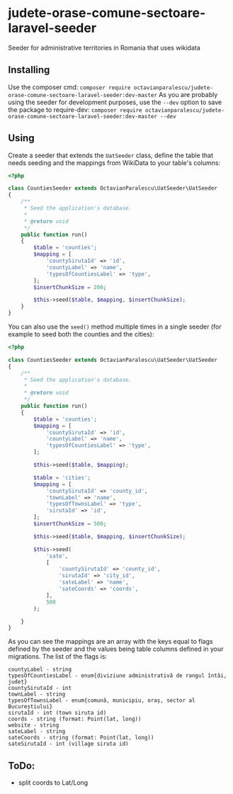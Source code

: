 # judete-orase-comune-sectoare-laravel-seeder
Seeder for administrative territories in Romania that uses wikidata

## Installing

Use the composer cmd:
``
composer require octavianparalescu/judete-orase-comune-sectoare-laravel-seeder:dev-master
``
As you are probably using the seeder for development purposes, use the `--dev` option to save the package to require-dev:
``
composer require octavianparalescu/judete-orase-comune-sectoare-laravel-seeder:dev-master --dev
``
## Using

Create a seeder that extends the `UatSeeder` class, define the table that needs seeding and the mappings from WikiData to your table's columns:

```php
<?php

class CountiesSeeder extends OctavianParalescu\UatSeeder\UatSeeder
{
    /**
     * Seed the application's database.
     *
     * @return void
     */
    public function run()
    {
        $table = 'counties';
        $mapping = [
            'countySirutaId' => 'id',
            'countyLabel' => 'name',
            'typesOfCountiesLabel' => 'type',
        ];
        $insertChunkSize = 200;

        $this->seed($table, $mapping, $insertChunkSize);
    }
}
```

You can also use the `seed()` method multiple times in a single seeder (for example to seed both the counties and the cities):
```php
<?php

class CountiesSeeder extends OctavianParalescu\UatSeeder\UatSeeder
{
    /**
     * Seed the application's database.
     *
     * @return void
     */
    public function run()
    {
        $table = 'counties';
        $mapping = [
            'countySirutaId' => 'id',
            'countyLabel' => 'name',
            'typesOfCountiesLabel' => 'type',
        ];

        $this->seed($table, $mapping);

        $table = 'cities';
        $mapping = [
            'countySirutaId' => 'county_id',
            'townLabel' => 'name',
            'typesOfTownsLabel' => 'type',
            'sirutaId' => 'id',
        ];
        $insertChunkSize = 500;

        $this->seed($table, $mapping, $insertChunkSize);

        $this->seed(
            'sate',
            [
                'countySirutaId' => 'county_id',
                'sirutaId' => 'city_id',
                'sateLabel' => 'name',
                'sateCoords' => 'coords',
            ],
            500
        );

    }
}
```

As you can see the mappings are an array with the keys equal to flags defined by the seeder and the values being table columns defined in your migrations. The list of the flags is:
```
countyLabel - string
typesOfCountiesLabel - enum{diviziune administrativă de rangul întâi, județ}
countySirutaId - int
townLabel - string
typesOfTownsLabel - enum{comună, municipiu, oraș, sector al Bucureștiului}
sirutaId - int (town siruta id)
coords - string (format: Point(lat, long))
website - string
sateLabel - string
sateCoords - string (format: Point(lat, long))
sateSirutaId - int (village siruta id)
```
## ToDo:
- split coords to Lat/Long

